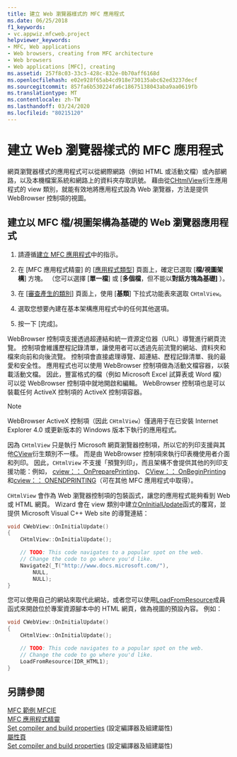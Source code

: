 ```yaml
---
title: 建立 Web 瀏覽器樣式的 MFC 應用程式
ms.date: 06/25/2018
f1_keywords:
- vc.appwiz.mfcweb.project
helpviewer_keywords:
- MFC, Web applications
- Web browsers, creating from MFC architecture
- Web browsers
- Web applications [MFC], creating
ms.assetid: 257f8c03-33c3-428c-832e-0b70aff6168d
ms.openlocfilehash: e02e928f65ab4cd918e730135abc62ed3237decf
ms.sourcegitcommit: 857fa6b530224fa6c18675138043aba9aa0619fb
ms.translationtype: MT
ms.contentlocale: zh-TW
ms.lasthandoff: 03/24/2020
ms.locfileid: "80215120"
---
```

# <a name="creating-a-web-browser-style-mfc-application"></a>建立 Web 瀏覽器樣式的 MFC 應用程式

網頁瀏覽器樣式的應用程式可以從網際網路（例如 HTML 或活動文檔）或內部網路，以及本機檔案系統和網路上的資料夾存取訊號。 藉由從[CHtmlView](../../mfc/reference/chtmlview-class.md)衍生應用程式的 view 類別，就能有效地將應用程式設為 Web 瀏覽器，方法是提供 WebBrowser 控制項的視圖。

## <a name="to-create-a-web-browser-application-based-on-the-mfc-documentview-architecture"></a>建立以 MFC 檔/視圖架構為基礎的 Web 瀏覽器應用程式

1. 請遵循[建立 MFC 應用程式](../../mfc/reference/creating-an-mfc-application.md)中的指示。

1. 在 [MFC 應用程式精靈] 的 [[應用程式類型](../../mfc/reference/application-type-mfc-application-wizard.md)] 頁面上，確定已選取 [**檔/視圖架構**] 方塊。 （您可以選擇 [**單一檔**] 或 [**多個檔**，但不能以**對話方塊為基礎]** ）。

1. 在 [[審查產生的類別](../../mfc/reference/generated-classes-mfc-application-wizard.md)] 頁面上，使用 [**基類**] 下拉式功能表來選取 `CHtmlView`。

1. 選取您想要內建在基本架構應用程式中的任何其他選項。

1. 按一下 [完成]。

WebBrowser 控制項支援透過超連結和統一資源定位器（URL）導覽進行網頁流覽。 控制項會維護歷程記錄清單，讓使用者可以透過先前流覽的網站、資料夾和檔來向前和向後流覽。 控制項會直接處理導覽、超連結、歷程記錄清單、我的最愛和安全性。 應用程式也可以使用 WebBrowser 控制項做為活動文檔容器，以裝載活動文檔。 因此，豐富格式的檔（例如 Microsoft Excel 試算表或 Word 檔）可以從 WebBrowser 控制項中就地開啟和編輯。 WebBrowser 控制項也是可以裝載任何 ActiveX 控制項的 ActiveX 控制項容器。

> [!NOTE]
> WebBrowser ActiveX 控制項（因此 `CHtmlView`）僅適用于在已安裝 Internet Explorer 4.0 或更新版本的 Windows 版本下執行的應用程式。

因為 `CHtmlView` 只是執行 Microsoft 網頁瀏覽器控制項，所以它的列印支援與其他[CView](../../mfc/reference/cview-class.md)衍生類別不一樣。 而是由 WebBrowser 控制項來執行印表機使用者介面和列印。 因此，`CHtmlView` 不支援「預覽列印」，而且架構不會提供其他的列印支援功能：例如， [cview：： OnPreparePrinting](../../mfc/reference/cview-class.md#onprepareprinting)、 [CView：： OnBeginPrinting](../../mfc/reference/cview-class.md#onbeginprinting)和[cview：： ONENDPRINTING](../../mfc/reference/cview-class.md#onendprinting)（可在其他 MFC 應用程式中取得）。

`CHtmlView` 會作為 Web 瀏覽器控制項的包裝函式，讓您的應用程式能夠看到 Web 或 HTML 網頁。 Wizard 會在 view 類別中建立[OnInitialUpdate](../../mfc/reference/cview-class.md#oninitialupdate)函式的覆寫，並提供 Microsoft Visual C++ Web site 的導覽連結：

```cpp
void CWebView::OnInitialUpdate()
{
    CHtmlView::OnInitialUpdate();

    // TODO: This code navigates to a popular spot on the web.
    // Change the code to go where you'd like.
    Navigate2(_T("http://www.docs.microsoft.com/"),
        NULL,
        NULL);
}
```

您可以使用自己的網站來取代此網站，或者您可以使用[LoadFromResource](../../mfc/reference/chtmlview-class.md#loadfromresource)成員函式來開啟位於專案資源腳本中的 HTML 網頁，做為視圖的預設內容。 例如：

```cpp
void CWebView::OnInitialUpdate()
{
    CHtmlView::OnInitialUpdate();

    // TODO: This code navigates to a popular spot on the web.
    // Change the code to go where you'd like.
    LoadFromResource(IDR_HTML1);
}
```

## <a name="see-also"></a>另請參閱

[MFC 範例 MFCIE](https://github.com/Microsoft/VCSamples/tree/master/VC2010Samples/MFC/internet)<br/>
[MFC 應用程式精靈](../../mfc/reference/mfc-application-wizard.md)<br/>
[Set compiler and build properties](../../build/working-with-project-properties.md) (設定編譯器及組建屬性)<br/>
[屬性頁](../../build/reference/property-pages-visual-cpp.md)<br/>
[Set compiler and build properties](../../build/working-with-project-properties.md) (設定編譯器及組建屬性)
